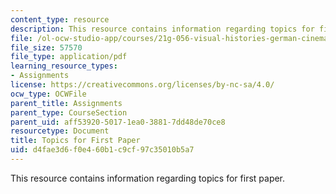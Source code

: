 ```yaml
---
content_type: resource
description: This resource contains information regarding topics for first paper.
file: /ol-ocw-studio-app/courses/21g-056-visual-histories-german-cinema-1945-to-present-fall-2003/d4fae3d6f0e460b1c9cf97c35010b5a7_MIT21G_056F03_first_paper.pdf
file_size: 57570
file_type: application/pdf
learning_resource_types:
- Assignments
license: https://creativecommons.org/licenses/by-nc-sa/4.0/
ocw_type: OCWFile
parent_title: Assignments
parent_type: CourseSection
parent_uid: aff53920-5017-1ea0-3881-7dd48de70ce8
resourcetype: Document
title: Topics for First Paper
uid: d4fae3d6-f0e4-60b1-c9cf-97c35010b5a7
---
```

This resource contains information regarding topics for first paper.